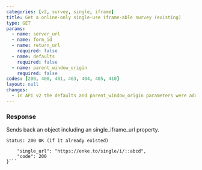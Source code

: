 ```yaml
---
categories: [v2, survey, single, iframe]
title: Get a online-only single-use iframe-able survey (existing)
type: GET
params: 
  - name: server_url 
  - name: form_id
  - name: return_url
    required: false
  - name: defaults
    required: false
  - name: parent_window_origin
    required: false
codes: [200, 400, 401, 403, 404, 405, 410]
layout: null
changes:
  - In API v2 the defaults and parent_window_origin parameters were added.
---
```


### Response

Sends back an object including an single_iframe_url property.

```Status: 200 OK (if it already existed)```
```{
    "single_url": "https://enke.to/single/i/::abcd",
    "code": 200
}```
